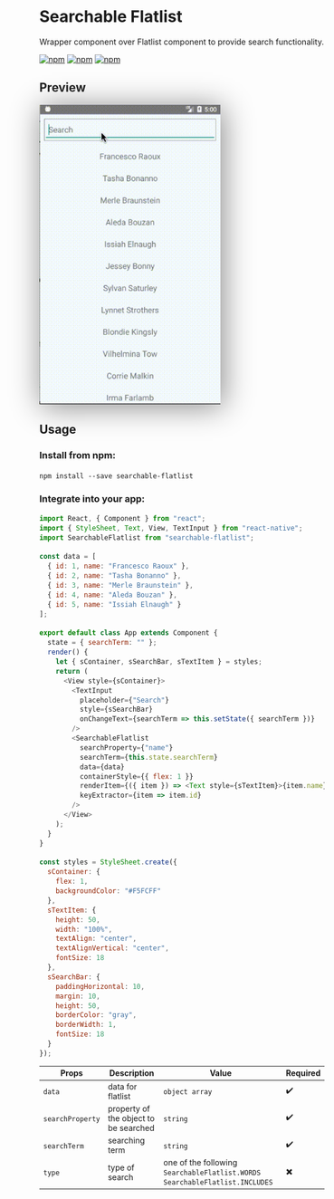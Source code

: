 # Searchable Flatlist

Wrapper component over Flatlist component to provide search functionality.

[![npm](https://img.shields.io/npm/v/searchable-flatlist.svg?style=plastic)](https://www.npmjs.com/package/searchable-flatlist) [![npm](https://img.shields.io/npm/dm/searchable-flatlist.svg?style=plastic)](https://npmjs.org/package/searchable-flatlist) [![npm](https://img.shields.io/npm/dt/searchable-flatlist.svg?style=plastic)](https://npmjs.org/package/searchable-flatlist)

## Preview

<img src="./gifs/search.gif" width="320" style="box-shadow: 4px 4px 50px #888888;"/>

## Usage

### Install from npm:

`npm install --save searchable-flatlist`

### Integrate into your app:

```js
import React, { Component } from "react";
import { StyleSheet, Text, View, TextInput } from "react-native";
import SearchableFlatlist from "searchable-flatlist";

const data = [
  { id: 1, name: "Francesco Raoux" },
  { id: 2, name: "Tasha Bonanno" },
  { id: 3, name: "Merle Braunstein" },
  { id: 4, name: "Aleda Bouzan" },
  { id: 5, name: "Issiah Elnaugh" }
];

export default class App extends Component {
  state = { searchTerm: "" };
  render() {
    let { sContainer, sSearchBar, sTextItem } = styles;
    return (
      <View style={sContainer}>
        <TextInput
          placeholder={"Search"}
          style={sSearchBar}
          onChangeText={searchTerm => this.setState({ searchTerm })}
        />
        <SearchableFlatlist
          searchProperty={"name"}
          searchTerm={this.state.searchTerm}
          data={data}
          containerStyle={{ flex: 1 }}
          renderItem={({ item }) => <Text style={sTextItem}>{item.name}</Text>}
          keyExtractor={item => item.id}
        />
      </View>
    );
  }
}

const styles = StyleSheet.create({
  sContainer: {
    flex: 1,
    backgroundColor: "#F5FCFF"
  },
  sTextItem: {
    height: 50,
    width: "100%",
    textAlign: "center",
    textAlignVertical: "center",
    fontSize: 18
  },
  sSearchBar: {
    paddingHorizontal: 10,
    margin: 10,
    height: 50,
    borderColor: "gray",
    borderWidth: 1,
    fontSize: 18
  }
});
```

| Props            | Description                           | Value                                                                         | Required               |
| ---------------- | ------------------------------------- | ----------------------------------------------------------------------------- | ------------------------ |
| `data`           | data for flatlist                     | `object array`                                                                | :heavy_check_mark:       |
| `searchProperty` | property of the object to be searched | `string`                                                                      | :heavy_check_mark:       |
| `searchTerm`     | searching term                        | `string`                                                                      | :heavy_check_mark:       |
| `type`           | type of search                        | one of the following `SearchableFlatlist.WORDS` `SearchableFlatlist.INCLUDES` | :heavy_multiplication_x: |

